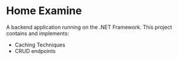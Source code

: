 # Home Examine

A backend application running on the .NET Framework.
This project contains and implements:

- Caching Techniques
- CRUD endpoints

